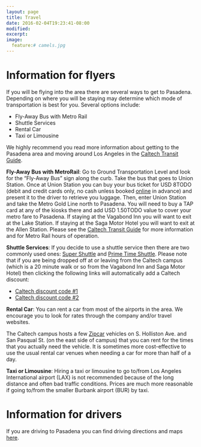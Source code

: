 ```yaml
---
layout: page
title: Travel
date: 2016-02-04T19:23:41-08:00
modified:
excerpt:
image:
  feature:# camels.jpg
---
```


# Information for flyers

If you will be flying into the area there are several ways to get to
Pasadena.  Depending on where you will be staying may determine which
mode of transportation is best for you. Several options include:

* Fly-Away Bus with Metro Rail
* Shuttle Services
* Rental Car
* Taxi or Limousine

We highly recommend you read more information about getting to the
Pasadena area and moving around Los Angeles in the
[Caltech Transit Guide](http://caltechbikelab.blogspot.com/p/transit-guide-to-la.html).

**Fly-Away Bus with MetroRail**: Go to Ground Transportation Level and
  look for the “Fly-Away Bus” sign along the curb. Take the bus that
  goes to Union Station. Once at Union Station you can buy your bus
  ticket for USD 8TODO (debit and credit cards only, no cash unless booked
  [online](https://efleet.digital-dispatch.com/bauerslax/) in advance)
  and present it to the driver to retrieve you luggage. Then, enter
  Union Station and take the Metro Gold Line north to Pasadena. You
  will need to buy a TAP card at any of the kiosks there and add
  USD 1.50TODO value to cover your metro fare to Pasadena. If staying at
  the Vagabond Inn you will want to exit at the Lake Station. If
  staying at the Saga Motor Hotel you will want to exit at the Allen
  Station. Please see the
  [Caltech Transit Guide](http://caltechbikelab.blogspot.com/p/transit-guide-to-la.html)
  for more information and for Metro Rail hours of operation.

**Shuttle Services**: If you decide to use a shuttle service then
  there are two commonly used ones:
  [Super Shuttle](http://www.supershuttle.com/) and
  [Prime Time Shuttle](http://www.primetimeshuttle.com/). Please note
  that if you are being dropped off at or leaving from the Caltech
  campus (which is a 20 minute walk or so from the Vagabond Inn and
  Saga Motor Hotel) then clicking the following links will
  automatically add a Caltech discount:

* [Caltech discount code #1](http://www.supershuttle.com/default.aspx?GC=L3F94)
* [Caltech discount code #2](http://www.supershuttle.com/default.aspx?GC=MW26X)

**Rental Car**: You can rent a car from most of the airports in the
  area. We encourage you to look for rates through the company and/or
  travel websites.

The Caltech campus hosts a few [Zipcar](http://www.zipcar.com/)
vehicles on S. Holliston Ave. and San Pasqual St. (on the east side of
campus) that you can rent for the times that you actually need the
vehicle. It is sometimes more cost-effective to use the usual rental
car venues when needing a car for more than half of a day.

**Taxi or Limousine**: Hiring a taxi or limousine to go to/from Los
  Angeles International airport (LAX) is not recommended because of
  the long distance and often bad traffic conditions. Prices are much
  more reasonable if going to/from the smaller Burbank airport (BUR)
  by taxi.


# Information for drivers

If you are driving to Pasadena you can find driving directions and
maps [here](http://admissions.caltech.edu/visiting/getting_here).
